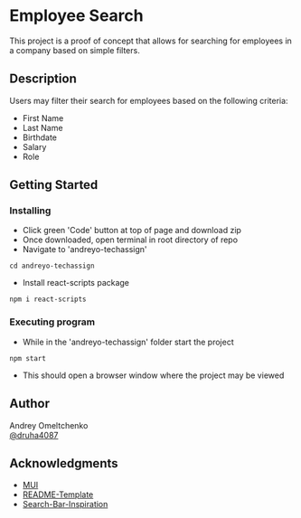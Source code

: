 # Employee Search

This project is a proof of concept that allows for searching for employees in a company based on simple filters.

## Description

Users may filter their search for employees based on the following criteria:
* First Name
* Last Name
* Birthdate
* Salary
* Role

## Getting Started

### Installing

* Click green 'Code' button at top of page and download zip
* Once downloaded, open terminal in root directory of repo
* Navigate to 'andreyo-techassign'
```
cd andreyo-techassign
```
* Install react-scripts package
```
npm i react-scripts
```
### Executing program

* While in the 'andreyo-techassign' folder start the project
```
npm start
```
* This should open a browser window where the project may be viewed

## Author

Andrey Omeltchenko  
[@druha4087](https://github.com/druha4087)

## Acknowledgments

* [MUI](https://mui.com/)
* [README-Template](https://gist.github.com/DomPizzie/7a5ff55ffa9081f2de27c315f5018afc)
* [Search-Bar-Inspiration](https://dev.to/salehmubashar/search-bar-in-react-js-545l)